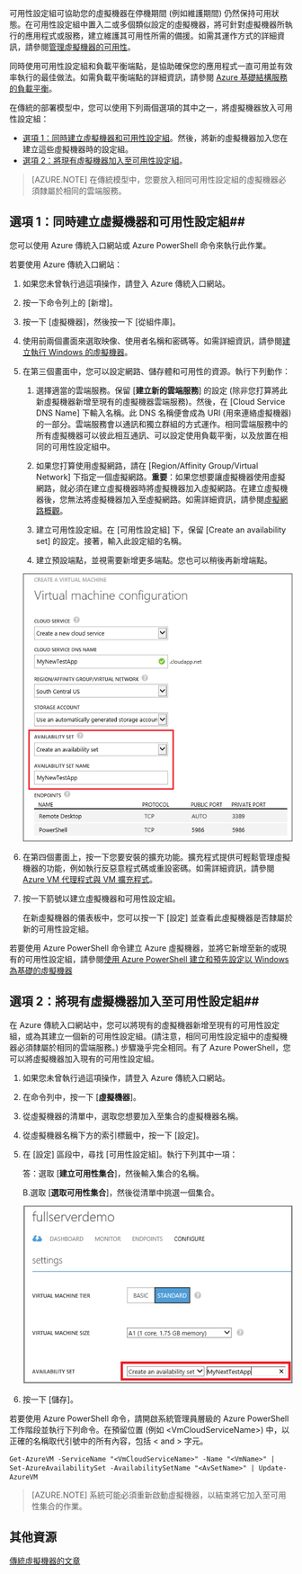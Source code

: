 


可用性設定組可協助您的虛擬機器在停機期間 (例如維護期間) 仍然保持可用狀態。在可用性設定組中置入二或多個類似設定的虛擬機器，將可針對虛擬機器所執行的應用程式或服務，建立維護其可用性所需的備援。如需其運作方式的詳細資訊，請參閱[管理虛擬機器的可用性][]。

同時使用可用性設定組和負載平衡端點，是協助確保您的應用程式一直可用並有效率執行的最佳做法。如需負載平衡端點的詳細資訊，請參閱 [Azure 基礎結構服務的負載平衡][]。

在傳統的部署模型中，您可以使用下列兩個選項的其中之一，將虛擬機器放入可用性設定組：

- [選項 1：同時建立虛擬機器和可用性設定組][]。然後，將新的虛擬機器加入您在建立這些虛擬機器時的設定組。
- [選項 2：將現有虛擬機器加入至可用性設定組][]。

>[AZURE.NOTE] 在傳統模型中，您要放入相同可用性設定組的虛擬機器必須隸屬於相同的雲端服務。

## <a id="createset"> </a>選項 1：同時建立虛擬機器和可用性設定組##

您可以使用 Azure 傳統入口網站或 Azure PowerShell 命令來執行此作業。

若要使用 Azure 傳統入口網站：

1. 如果您未曾執行過這項操作，請登入 Azure 傳統入口網站。

2. 按一下命令列上的 [新增]。

3. 按一下 [虛擬機器]，然後按一下 [從組件庫]。

4. 使用前兩個畫面來選取映像、使用者名稱和密碼等。如需詳細資訊，請參閱[建立執行 Windows 的虛擬機器][]。

5. 在第三個畫面中，您可以設定網路、儲存體和可用性的資源。執行下列動作：

	1. 選擇適當的雲端服務。保留 [**建立新的雲端服務**] 的設定 (除非您打算將此新虛擬機器新增至現有的虛擬機器雲端服務)。然後，在 [Cloud Service DNS Name] 下輸入名稱。此 DNS 名稱便會成為 URI (用來連絡虛擬機器) 的一部分。雲端服務會以通訊和獨立群組的方式運作。相同雲端服務中的所有虛擬機器可以彼此相互通訊、可以設定使用負載平衡，以及放置在相同的可用性設定組中。

	2. 如果您打算使用虛擬網路，請在 [Region/Affinity Group/Virtual Network] 下指定一個虛擬網路。**重要**：如果您想要讓虛擬機器使用虛擬網路，就必須在建立虛擬機器時將虛擬機器加入虛擬網路。在建立虛擬機器後，您無法將虛擬機器加入至虛擬網路。如需詳細資訊，請參閱[虛擬網路概觀][]。

	3. 建立可用性設定組。在 [可用性設定組] 下，保留 [Create an availability set] 的設定。接著，輸入此設定組的名稱。

	4. 建立預設端點，並視需要新增更多端點。您也可以稍後再新增端點。

	![建立新虛擬機器的可用性集合](./media/virtual-machines-common-classic-configure-availability/VMavailabilityset.png)

6. 在第四個畫面上，按一下您要安裝的擴充功能。擴充程式提供可輕鬆管理虛擬機器的功能，例如執行反惡意程式碼或重設密碼。如需詳細資訊，請參閱 [Azure VM 代理程式與 VM 擴充程式](../articles/virtual-machines/virtual-machines-windows-classic-agents-and-extensions.md)。

7.	按一下箭號以建立虛擬機器和可用性設定組。

	在新虛擬機器的儀表板中，您可以按一下 [設定] 並查看此虛擬機器是否隸屬於新的可用性設定組。

若要使用 Azure PowerShell 命令建立 Azure 虛擬機器，並將它新增至新的或現有的可用性設定組，請參閱[使用 Azure PowerShell 建立和預先設定以 Windows 為基礎的虛擬機器](../articles/virtual-machines/virtual-machines-windows-classic-create-powershell.md)

## <a id="addmachine"> </a>選項 2：將現有虛擬機器加入至可用性設定組##

在 Azure 傳統入口網站中，您可以將現有的虛擬機器新增至現有的可用性設定組，或為其建立一個新的可用性設定組。(請注意，相同可用性設定組中的虛擬機器必須隸屬於相同的雲端服務。) 步驟幾乎完全相同。有了 Azure PowerShell，您可以將虛擬機器加入現有的可用性設定組。

1. 如果您未曾執行過這項操作，請登入 Azure 傳統入口網站。

2. 在命令列中，按一下 [**虛擬機器**]。

3. 從虛擬機器的清單中，選取您想要加入至集合的虛擬機器名稱。

4. 從虛擬機器名稱下方的索引標籤中，按一下 [設定]。

5. 在 [設定] 區段中，尋找 [可用性設定組]。執行下列其中一項：

	答：選取 [**建立可用性集合**]，然後輸入集合的名稱。

	B.選取 [**選取可用性集合**]，然後從清單中挑選一個集合。

	![建立現有虛擬機器的可用性集合](./media/virtual-machines-common-classic-configure-availability/VMavailabilityExistingVM.png)

6. 按一下 [儲存]。

若要使用 Azure PowerShell 命令，請開啟系統管理員層級的 Azure PowerShell 工作階段並執行下列命令。在預留位置 (例如 &lt;VmCloudServiceName&gt;) 中，以正確的名稱取代引號中的所有內容，包括 < and > 字元。

	Get-AzureVM -ServiceName "<VmCloudServiceName>" -Name "<VmName>" | Set-AzureAvailabilitySet -AvailabilitySetName "<AvSetName>" | Update-AzureVM

>[AZURE.NOTE] 系統可能必須重新啟動虛擬機器，以結束將它加入至可用性集合的作業。

## 其他資源

[傳統虛擬機器的文章][]

<!-- LINKS -->
[選項 1：同時建立虛擬機器和可用性設定組]: #createset
[選項 2：將現有虛擬機器加入至可用性設定組]: #addmachine

[Azure 基礎結構服務的負載平衡]: ../articles/virtual-machines/virtual-machines-linux-load-balance.md
[管理虛擬機器的可用性]: ../articles/virtual-machines/virtual-machines-linux-manage-availability.md

[建立執行 Windows 的虛擬機器]: ../articles/virtual-machines/virtual-machines-windows-hero-tutorial.md
[虛擬網路概觀]: ../articles/virtual-network/virtual-networks-overview.md
[傳統虛擬機器的文章]: https://azure.microsoft.com/documentation/articles/?tag=azure-service-management&service=virtual-machines

<!---HONumber=AcomDC_0427_2016-->